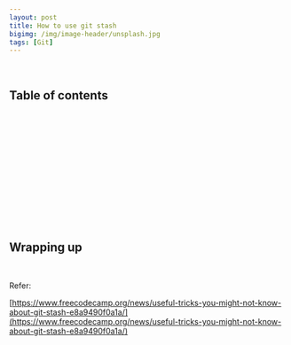 ```yaml
---
layout: post
title: How to use git stash
bigimg: /img/image-header/unsplash.jpg
tags: [Git]
---
```




<br>

## Table of contents





<br>

## 






<br>

## 





<br>

## 





<br>

## 






<br>

## Wrapping up






<br>

Refer:

[https://www.freecodecamp.org/news/useful-tricks-you-might-not-know-about-git-stash-e8a9490f0a1a/](https://www.freecodecamp.org/news/useful-tricks-you-might-not-know-about-git-stash-e8a9490f0a1a/)


